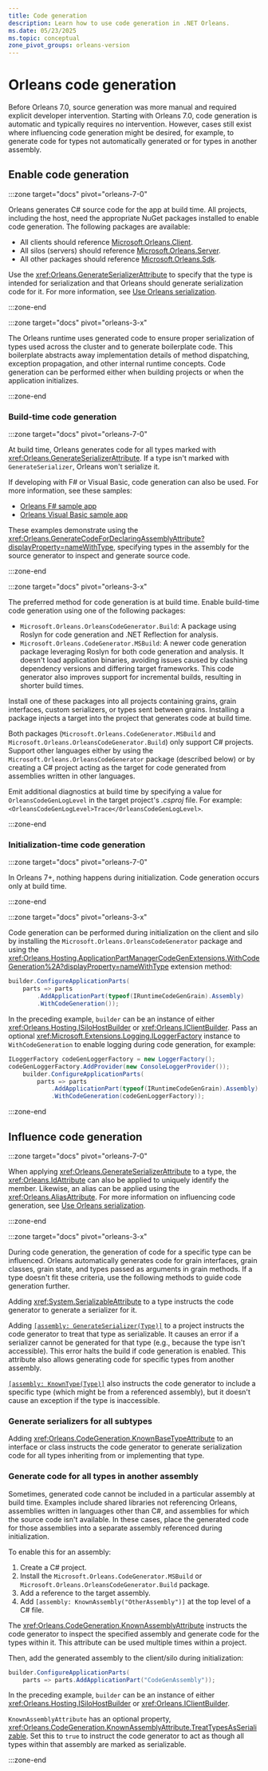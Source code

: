 ```yaml
---
title: Code generation
description: Learn how to use code generation in .NET Orleans.
ms.date: 05/23/2025
ms.topic: conceptual
zone_pivot_groups: orleans-version
---
```


# Orleans code generation

Before Orleans 7.0, source generation was more manual and required explicit developer intervention. Starting with Orleans 7.0, code generation is automatic and typically requires no intervention. However, cases still exist where influencing code generation might be desired, for example, to generate code for types not automatically generated or for types in another assembly.

## Enable code generation

<!-- markdownlint-disable MD044 -->
:::zone target="docs" pivot="orleans-7-0"
<!-- markdownlint-enable MD044 -->

Orleans generates C# source code for the app at build time. All projects, including the host, need the appropriate NuGet packages installed to enable code generation. The following packages are available:

- All clients should reference [Microsoft.Orleans.Client](https://nuget.org/packages/Microsoft.Orleans.Client).
- All silos (servers) should reference [Microsoft.Orleans.Server](https://nuget.org/packages/Microsoft.Orleans.Server).
- All other packages should reference [Microsoft.Orleans.Sdk](https://nuget.org/packages/Microsoft.Orleans.Sdk).

Use the <xref:Orleans.GenerateSerializerAttribute> to specify that the type is intended for serialization and that Orleans should generate serialization code for it. For more information, see [Use Orleans serialization](../host/configuration-guide/serialization.md#use-orleans-serialization).

:::zone-end

<!-- markdownlint-disable MD044 -->
:::zone target="docs" pivot="orleans-3-x"
<!-- markdownlint-enable MD044 -->

The Orleans runtime uses generated code to ensure proper serialization of types used across the cluster and to generate boilerplate code. This boilerplate abstracts away implementation details of method dispatching, exception propagation, and other internal runtime concepts. Code generation can be performed either when building projects or when the application initializes.

:::zone-end

### Build-time code generation

<!-- markdownlint-disable MD044 -->
:::zone target="docs" pivot="orleans-7-0"
<!-- markdownlint-enable MD044 -->

At build time, Orleans generates code for all types marked with <xref:Orleans.GenerateSerializerAttribute>. If a type isn't marked with `GenerateSerializer`, Orleans won't serialize it.

If developing with F# or Visual Basic, code generation can also be used. For more information, see these samples:

- [Orleans F# sample app](/samples/dotnet/samples/orleans-fsharp-sample)
- [Orleans Visual Basic sample app](/samples/dotnet/samples/orleans-vb-sample)

These examples demonstrate using the <xref:Orleans.GenerateCodeForDeclaringAssemblyAttribute?displayProperty=nameWithType>, specifying types in the assembly for the source generator to inspect and generate source code.

:::zone-end

<!-- markdownlint-disable MD044 -->
:::zone target="docs" pivot="orleans-3-x"
<!-- markdownlint-enable MD044 -->

The preferred method for code generation is at build time. Enable build-time code generation using one of the following packages:

- `Microsoft.Orleans.OrleansCodeGenerator.Build`: A package using Roslyn for code generation and .NET Reflection for analysis.
- `Microsoft.Orleans.CodeGenerator.MSBuild`: A newer code generation package leveraging Roslyn for both code generation and analysis. It doesn't load application binaries, avoiding issues caused by clashing dependency versions and differing target frameworks. This code generator also improves support for incremental builds, resulting in shorter build times.

Install one of these packages into all projects containing grains, grain interfaces, custom serializers, or types sent between grains. Installing a package injects a target into the project that generates code at build time.

Both packages (`Microsoft.Orleans.CodeGenerator.MSBuild` and `Microsoft.Orleans.OrleansCodeGenerator.Build`) only support C# projects. Support other languages either by using the `Microsoft.Orleans.OrleansCodeGenerator` package (described below) or by creating a C# project acting as the target for code generated from assemblies written in other languages.

Emit additional diagnostics at build time by specifying a value for `OrleansCodeGenLogLevel` in the target project's *.csproj* file. For example: `<OrleansCodeGenLogLevel>Trace</OrleansCodeGenLogLevel>`.

:::zone-end

### Initialization-time code generation

<!-- markdownlint-disable MD044 -->
:::zone target="docs" pivot="orleans-7-0"
<!-- markdownlint-enable MD044 -->

In Orleans 7+, nothing happens during initialization. Code generation occurs only at build time.

:::zone-end

<!-- markdownlint-disable MD044 -->
:::zone target="docs" pivot="orleans-3-x"
<!-- markdownlint-enable MD044 -->

Code generation can be performed during initialization on the client and silo by installing the `Microsoft.Orleans.OrleansCodeGenerator` package and using the <xref:Orleans.Hosting.ApplicationPartManagerCodeGenExtensions.WithCodeGeneration%2A?displayProperty=nameWithType> extension method:

```csharp
builder.ConfigureApplicationParts(
    parts => parts
        .AddApplicationPart(typeof(IRuntimeCodeGenGrain).Assembly)
        .WithCodeGeneration());
```

In the preceding example, `builder` can be an instance of either <xref:Orleans.Hosting.ISiloHostBuilder> or <xref:Orleans.IClientBuilder>. Pass an optional <xref:Microsoft.Extensions.Logging.ILoggerFactory> instance to `WithCodeGeneration` to enable logging during code generation, for example:

```csharp
ILoggerFactory codeGenLoggerFactory = new LoggerFactory();
codeGenLoggerFactory.AddProvider(new ConsoleLoggerProvider());
    builder.ConfigureApplicationParts(
        parts => parts
            .AddApplicationPart(typeof(IRuntimeCodeGenGrain).Assembly)
            .WithCodeGeneration(codeGenLoggerFactory));
```

:::zone-end

## Influence code generation

<!-- markdownlint-disable MD044 -->
:::zone target="docs" pivot="orleans-7-0"
<!-- markdownlint-enable MD044 -->

When applying <xref:Orleans.GenerateSerializerAttribute> to a type, the <xref:Orleans.IdAttribute> can also be applied to uniquely identify the member. Likewise, an alias can be applied using the <xref:Orleans.AliasAttribute>. For more information on influencing code generation, see [Use Orleans serialization](../host/configuration-guide/serialization.md#use-orleans-serialization).

:::zone-end

<!-- markdownlint-disable MD044 -->
:::zone target="docs" pivot="orleans-3-x"
<!-- markdownlint-enable MD044 -->

During code generation, the generation of code for a specific type can be influenced. Orleans automatically generates code for grain interfaces, grain classes, grain state, and types passed as arguments in grain methods. If a type doesn't fit these criteria, use the following methods to guide code generation further.

Adding <xref:System.SerializableAttribute> to a type instructs the code generator to generate a serializer for it.

Adding [`[assembly: GenerateSerializer(Type)]`](xref:Orleans.CodeGeneration.GenerateSerializerAttribute) to a project instructs the code generator to treat that type as serializable. It causes an error if a serializer cannot be generated for that type (e.g., because the type isn't accessible). This error halts the build if code generation is enabled. This attribute also allows generating code for specific types from another assembly.

[`[assembly: KnownType(Type)]`](xref:Orleans.CodeGeneration.KnownTypeAttribute) also instructs the code generator to include a specific type (which might be from a referenced assembly), but it doesn't cause an exception if the type is inaccessible.

### Generate serializers for all subtypes

Adding <xref:Orleans.CodeGeneration.KnownBaseTypeAttribute> to an interface or class instructs the code generator to generate serialization code for all types inheriting from or implementing that type.

### Generate code for all types in another assembly

Sometimes, generated code cannot be included in a particular assembly at build time. Examples include shared libraries not referencing Orleans, assemblies written in languages other than C#, and assemblies for which the source code isn't available. In these cases, place the generated code for those assemblies into a separate assembly referenced during initialization.

To enable this for an assembly:

1. Create a C# project.
1. Install the `Microsoft.Orleans.CodeGenerator.MSBuild` or `Microsoft.Orleans.OrleansCodeGenerator.Build` package.
1. Add a reference to the target assembly.
1. Add `[assembly: KnownAssembly("OtherAssembly")]` at the top level of a C# file.

The <xref:Orleans.CodeGeneration.KnownAssemblyAttribute> instructs the code generator to inspect the specified assembly and generate code for the types within it. This attribute can be used multiple times within a project.

Then, add the generated assembly to the client/silo during initialization:

```csharp
builder.ConfigureApplicationParts(
    parts => parts.AddApplicationPart("CodeGenAssembly"));
```

In the preceding example, `builder` can be an instance of either <xref:Orleans.Hosting.ISiloHostBuilder> or <xref:Orleans.IClientBuilder>.

`KnownAssemblyAttribute` has an optional property, <xref:Orleans.CodeGeneration.KnownAssemblyAttribute.TreatTypesAsSerializable>. Set this to `true` to instruct the code generator to act as though all types within that assembly are marked as serializable.

:::zone-end
